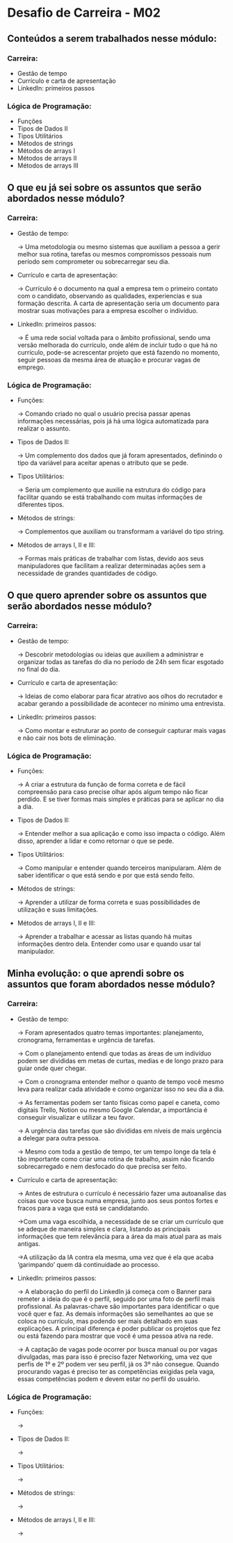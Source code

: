 <h1>Desafio de Carreira - M02</h1>
    <h2>Conteúdos a serem trabalhados nesse módulo:</h2>
        <h3>Carreira: </h3>
                <ul>
                    <li>Gestão de tempo</li>
                    <li>Currículo e carta de apresentação</li>
                    <li>LinkedIn: primeiros passos</li>
                </ul>
        <h3>Lógica de Programação: </h3>
                <ul>
                    <li>Funções</li>
                    <li>Tipos de Dados II</li>
                    <li>Tipos Utilitários</li>
                    <li>Métodos de strings</li>
                    <li>Métodos de arrays I</li>
                    <li>Métodos de arrays II</li>
                    <li>Métodos de arrays III</li>
                </ul>           
    <h2>O que eu já sei sobre os assuntos que serão abordados nesse módulo?</h2>
            <h3>Carreira: </h3>
                <ul>
                    <li>Gestão de tempo:</li>
                        <p>→ Uma metodologia ou mesmo sistemas que auxiliam a pessoa a gerir melhor sua rotina, tarefas ou mesmos compromissos pessoais num período sem comprometer ou sobrecarregar seu dia.</p>
                    <li>Currículo e carta de apresentação:</li>
                        <p>→ Currículo é o documento na qual a empresa tem o primeiro contato com o candidato, observando as qualidades, experiencias e sua formação descrita. A carta de apresentação seria um documento para mostrar suas motivações para a empresa escolher o indivíduo. </p>
                    <li>LinkedIn: primeiros passos:</li>
                        <p>→ É uma rede social voltada para o âmbito profissional, sendo uma versão melhorada do currículo, onde além de incluir tudo o que há no currículo, pode-se acrescentar projeto que está fazendo no momento, seguir pessoas da mesma área de atuação e procurar vagas de emprego. </p>
                </ul>
        <h3>Lógica de Programação: </h3>
                <ul>
                    <li>Funções:</li>
                        <p>→ Comando criado no qual o usuário precisa passar apenas informações necessárias, pois já há uma lógica automatizada para realizar o assunto.</p>
                    <li>Tipos de Dados II:</li>
                        <p>→ Um complemento dos dados que já foram apresentados, definindo o tipo da variável para aceitar apenas o atributo que se pede.</p>
                    <li>Tipos Utilitários:</li>
                        <p>→ Seria um complemento que auxilie na estrutura do código para facilitar quando se está trabalhando com muitas informações de diferentes tipos.</p>
                    <li>Métodos de strings:</li>
                        <p>→ Complementos que auxiliam ou transformam a variável do tipo string.</p>
                    <li>Métodos de arrays I, II e III:</li>
                        <p>→ Formas mais práticas de trabalhar com listas, devido aos seus manipuladores que facilitam a realizar determinadas ações sem a necessidade de grandes quantidades de código.</p>
                </ul> 
    <h2>O que quero aprender sobre os assuntos que serão abordados nesse módulo?</h2>
            <h3>Carreira: </h3>
                <ul>
                    <li>Gestão de tempo:</li>
                        <p>→ Descobrir metodologias ou ideias que auxiliem a administrar e organizar todas as tarefas do dia no período de 24h sem ficar esgotado no final do dia.</p>
                    <li>Currículo e carta de apresentação:</li>
                        <p>→ Ideias de como elaborar para ficar atrativo aos olhos do recrutador e acabar gerando a possibilidade de acontecer no minimo uma entrevista.</p>
                    <li>LinkedIn: primeiros passos:</li>
                        <p>→ Como montar e estruturar ao ponto de conseguir capturar mais vagas e não cair nos bots de eliminação. </p>
                </ul>
        <h3>Lógica de Programação: </h3>
                <ul>
                    <li>Funções:</li>
                        <p>→ A criar a estrutura da função de forma correta e de fácil compreensão para caso precise olhar após algum tempo não ficar perdido. E se tiver formas mais simples e práticas para se aplicar no dia a dia.</p>
                    <li>Tipos de Dados II:</li>
                        <p>→ Entender melhor a sua aplicação e como isso impacta o código. Além disso, aprender a lidar e como retornar o que se pede.</p>
                    <li>Tipos Utilitários:</li>
                        <p>→ Como manipular e entender quando terceiros manipularam. Além de saber identificar o que está sendo e por que está sendo feito.</p>
                    <li>Métodos de strings:</li>
                        <p>→ Aprender a utilizar de forma correta e suas possibilidades de utilização e suas limitações.</p>
                    <li>Métodos de arrays I, II e III:</li>
                        <p>→ Aprender a trabalhar e acessar as listas quando há muitas informações dentro dela. Entender como usar e quando usar tal manipulador.</p>
                </ul>           
    <h2>Minha evolução: o que aprendi sobre os assuntos que foram abordados nesse módulo?</h2>
            <h3>Carreira: </h3>
                <ul>
                    <li>Gestão de tempo:</li>
                        <p>→ Foram apresentados quatro temas importantes: planejamento, cronograma, ferramentas e urgência de tarefas.</p>
                        <p> → Com o planejamento entendi que todas as áreas de um indivíduo podem ser divididas em metas de curtas, medias e de longo prazo para guiar onde quer chegar. </p>
                        <p> → Com o cronograma entender melhor o quanto de tempo você mesmo leva para realizar cada atividade e como organizar isso no seu dia a dia. </p>
                        <p> → As ferramentas podem ser tanto físicas como papel e caneta, como digitais Trello, Notion ou mesmo Google Calendar, a importância é conseguir visualizar e utilizar a teu favor. </p>
                        <p> → A urgência das tarefas que são divididas em níveis de mais urgência a delegar para outra pessoa. </p>
                        <p> → Mesmo com toda a gestão de tempo, ter um tempo longe da tela é tão importante como criar uma rotina de trabalho, assim não ficando sobrecarregado e nem desfocado do que precisa ser feito.</p>
                    <li>Currículo e carta de apresentação:</li>
                        <p>→ Antes de estrutura o currículo é necessário fazer uma autoanalise das coisas que voce busca numa empresa, junto aos seus pontos fortes e fracos para a vaga que está se candidatando. </p>
                        <p>→Com uma vaga escolhida, a necessidade de se criar um currículo que se adeque de maneira simples e clara, listando as principais informações que tem relevância para a área da mais atual para as mais antigas. </p>
                        <p>→A utilização da IA contra ela mesma, uma vez que é ela que acaba ‘garimpando’ quem dá continuidade ao processo. </p>
                    <li>LinkedIn: primeiros passos:</li>
                        <p>→ A elaboração do perfil do LinkedIn já começa com o Banner para remeter a ideia do que é o perfil, seguido por uma foto de perfil mais profissional. As palavras-chave são importantes para identificar o que você quer e faz. As demais informações são semelhantes ao que se coloca no currículo, mas podendo ser mais detalhado em suas explicações. A principal diferença é poder publicar os projetos que fez ou está fazendo para mostrar que você é uma pessoa ativa na rede.</p>
	                    <p>→ A captação de vagas pode ocorrer por busca manual ou por vagas divulgadas, mas para isso é preciso fazer Networking, uma vez que perfis de 1º e 2º podem ver seu perfil, já os 3º não consegue. Quando procurando vagas é preciso ter as competências exigidas pela vaga, essas competências podem e devem estar no perfil do usuário.</p>
                </ul>
        <h3>Lógica de Programação: </h3>
                <ul>
                    <li>Funções:</li>
                        <p>→ </p>
                    <li>Tipos de Dados II:</li>
                        <p>→ </p>
                    <li>Tipos Utilitários:</li>
                        <p>→ </p>
                    <li>Métodos de strings:</li>
                        <p>→ </p>
                    <li>Métodos de arrays I, II e III:</li>
                        <p>→ </p>
                </ul>  

